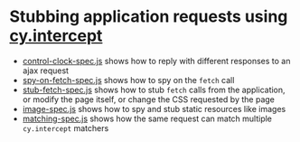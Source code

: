 # Stubbing application requests using [cy.intercept](https://on.cypress.io/intercept)

- [control-clock-spec.js](cypress/integration/control-clock-spec.js) shows how to reply with different responses to an ajax request
- [spy-on-fetch-spec.js](cypress/integration/spy-on-fetch-spec.js) shows how to spy on the `fetch` call
- [stub-fetch-spec.js](cypress/integration/stub-fetch-spec.js) shows how to stub `fetch` calls from the application, or modify the page itself, or change the CSS requested by the page
- [image-spec.js](cypress/integration/image-spec.js) shows how to spy and stub static resources like images
- [matching-spec.js](cypress/integration/matching-spec.js) shows how the same request can match multiple `cy.intercept` matchers
